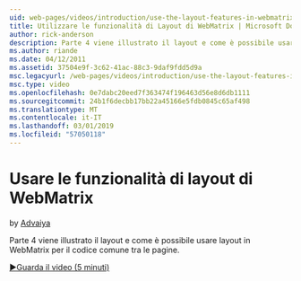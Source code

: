 ```yaml
---
uid: web-pages/videos/introduction/use-the-layout-features-in-webmatrix
title: Utilizzare le funzionalità di Layout di WebMatrix | Microsoft Docs
author: rick-anderson
description: Parte 4 viene illustrato il layout e come è possibile usare layout in WebMatrix per il codice comune tra le pagine.
ms.author: riande
ms.date: 04/12/2011
ms.assetid: 37504e9f-3c62-41ac-88c3-9daf9fdd5d9a
msc.legacyurl: /web-pages/videos/introduction/use-the-layout-features-in-webmatrix
msc.type: video
ms.openlocfilehash: 0e7dabc20eed7f363474f196463d56e8d6db1111
ms.sourcegitcommit: 24b1f6decbb17bb22a45166e5fdb0845c65af498
ms.translationtype: MT
ms.contentlocale: it-IT
ms.lasthandoff: 03/01/2019
ms.locfileid: "57050118"
---
```

<a name="use-the-layout-features-in-webmatrix"></a>Usare le funzionalità di layout di WebMatrix
====================
by [Advaiya](https://twitter.com/Advaiyasolns)

Parte 4 viene illustrato il layout e come è possibile usare layout in WebMatrix per il codice comune tra le pagine.

[&#9654;Guarda il video (5 minuti)](https://channel9.msdn.com/Blogs/ASP-NET-Site-Videos/use-the-layout-features-in-webmatrix)
